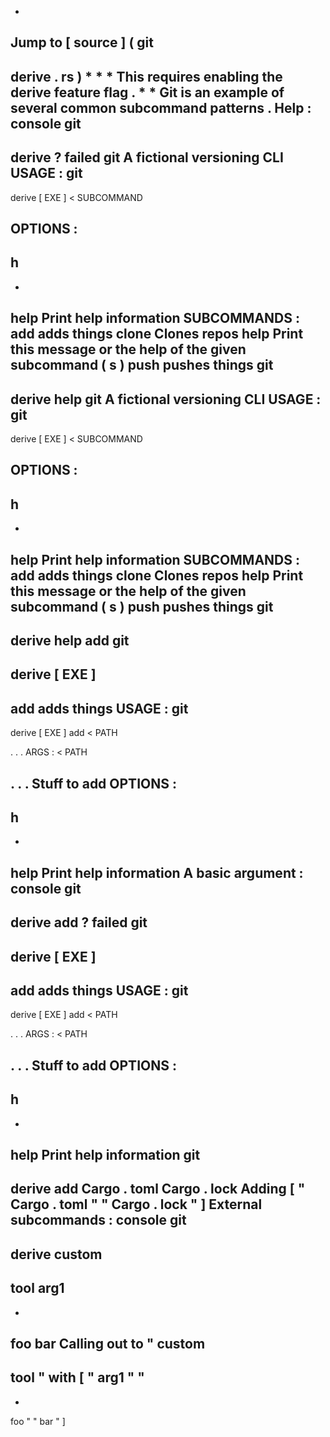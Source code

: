 *
Jump
to
[
source
]
(
git
-
derive
.
rs
)
*
*
*
This
requires
enabling
the
derive
feature
flag
.
*
*
Git
is
an
example
of
several
common
subcommand
patterns
.
Help
:
console
git
-
derive
?
failed
git
A
fictional
versioning
CLI
USAGE
:
git
-
derive
[
EXE
]
<
SUBCOMMAND
>
OPTIONS
:
-
h
-
-
help
Print
help
information
SUBCOMMANDS
:
add
adds
things
clone
Clones
repos
help
Print
this
message
or
the
help
of
the
given
subcommand
(
s
)
push
pushes
things
git
-
derive
help
git
A
fictional
versioning
CLI
USAGE
:
git
-
derive
[
EXE
]
<
SUBCOMMAND
>
OPTIONS
:
-
h
-
-
help
Print
help
information
SUBCOMMANDS
:
add
adds
things
clone
Clones
repos
help
Print
this
message
or
the
help
of
the
given
subcommand
(
s
)
push
pushes
things
git
-
derive
help
add
git
-
derive
[
EXE
]
-
add
adds
things
USAGE
:
git
-
derive
[
EXE
]
add
<
PATH
>
.
.
.
ARGS
:
<
PATH
>
.
.
.
Stuff
to
add
OPTIONS
:
-
h
-
-
help
Print
help
information
A
basic
argument
:
console
git
-
derive
add
?
failed
git
-
derive
[
EXE
]
-
add
adds
things
USAGE
:
git
-
derive
[
EXE
]
add
<
PATH
>
.
.
.
ARGS
:
<
PATH
>
.
.
.
Stuff
to
add
OPTIONS
:
-
h
-
-
help
Print
help
information
git
-
derive
add
Cargo
.
toml
Cargo
.
lock
Adding
[
"
Cargo
.
toml
"
"
Cargo
.
lock
"
]
External
subcommands
:
console
git
-
derive
custom
-
tool
arg1
-
-
foo
bar
Calling
out
to
"
custom
-
tool
"
with
[
"
arg1
"
"
-
-
foo
"
"
bar
"
]
